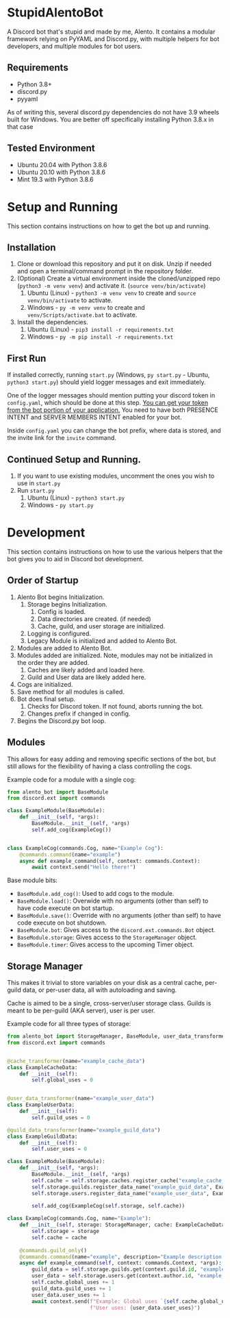 # StupidAlentoBot
A Discord bot that's stupid and made by me, Alento. It contains a modular framework relying on PyYAML and Discord.py, with 
multiple helpers for bot developers, and multiple modules for bot users.

## Requirements
* Python 3.8+
* discord.py
* pyyaml

As of writing this, several discord.py dependencies do not have 3.9 wheels built for Windows. You are better off 
specifically installing Python 3.8.x in that case

## Tested Environment
* Ubuntu 20.04 with Python 3.8.6
* Ubuntu 20.10 with Python 3.8.6
* Mint 19.3 with Python 3.8.6

# Setup and Running
This section contains instructions on how to get the bot up and running.
## Installation
1) Clone or download this repository and put it on disk. Unzip if needed and open a terminal/command prompt in the 
repository folder.
2) (Optional) Create a virtual environment inside the cloned/unzipped repo (`python3 -m venv venv`) and activate it. 
(`source venv/bin/activate`)
    1) Ubuntu (Linux) - `python3 -m venv venv` to create and `source venv/bin/activate` to activate.
    2) Windows - `py -m venv venv` to create and `venv/Scripts/activate.bat` to activate.
3) Install the dependencies. 
    1) Ubuntu (Linux) - `pip3 install -r requirements.txt`
    2) Windows - `py -m pip install -r requirements.txt`
    
## First Run
If installed correctly, running `start.py` (Windows, `py start.py` - Ubuntu, `python3 start.py`) should yield logger 
messages and exit immediately.

One of the logger messages should mention putting your discord token in `config.yaml`, which should be done at this 
step. [You can get your token from the bot portion of your application.](https://discord.com/developers/applications) 
You need to have both PRESENCE INTENT and SERVER MEMBERS INTENT enabled for your bot.

Inside `config.yaml` you can change the bot prefix, where data is stored, and the invite link for the `invite` command.

## Continued Setup and Running.
1) If you want to use existing modules, uncomment the ones you wish to use in `start.py`
2) Run `start.py`
    1) Ubuntu (Linux) - `python3 start.py`
    2) Windows - `py start.py`

# Development
This section contains instructions on how to use the various helpers that the bot gives you to aid in Discord bot development.
## Order of Startup
1) Alento Bot begins Initialization.
    1) Storage begins Initialization.
        1) Config is loaded.
        2) Data directories are created. (if needed)
        3) Cache, guild, and user storage are initialized.
    2) Logging is configured.
    3) Legacy Module is initialized and added to Alento Bot.
2) Modules are added to Alento Bot.
3) Modules added are initialized. Note, modules may not be initialized in the order they are added.
    1) Caches are likely added and loaded here.
    2) Guild and User data are likely added here.
4) Cogs are initialized.
5) Save method for all modules is called.
6) Bot does final setup.
    1) Checks for Discord token. If not found, aborts running the bot.
    2) Changes prefix if changed in config.
7) Begins the Discord.py bot loop.
## Modules
This allows for easy adding and removing specific sections of the bot, but still allows for the flexibility of having a 
class controlling the cogs.

Example code for a module with a single cog:
```python
from alento_bot import BaseModule
from discord.ext import commands

class ExampleModule(BaseModule):
    def __init__(self, *args):
        BaseModule.__init__(self, *args)
        self.add_cog(ExampleCog())


class ExampleCog(commands.Cog, name="Example Cog"):
    @commands.command(name="example")
    async def example_command(self, context: commands.Context):
        await context.send("Hello there!")
```
Base module bits:
* `BaseModule.add_cog()`: Used to add cogs to the module.
* `BaseModule.load()`: Overwide with no arguments (other than self) to have code execute on bot startup.
* `BaseModule.save()`: Override with no arguments (other than self) to have code execute on bot shutdown.
* `BaseModule.bot`: Gives access to the `discord.ext.commands.Bot` object.
* `BaseModule.storage`: Gives access to the `StorageManager` object.
* `BaseModule.timer`: Gives access to the upcoming Timer object.


## Storage Manager
This makes it trivial to store variables on your disk as a central cache, per-guild data, or per-user data, all with autoloading
and saving.

Cache is aimed to be a single, cross-server/user storage class. Guilds is meant to be per-guild (AKA server), user is 
per user.

Example code for all three types of storage:
```python
from alento_bot import StorageManager, BaseModule, user_data_transformer, guild_data_transformer, cache_transformer
from discord.ext import commands


@cache_transformer(name="example_cache_data")
class ExampleCacheData:
    def __init__(self):
        self.global_uses = 0


@user_data_transformer(name="example_user_data")
class ExampleUserData:
    def __init__(self):
        self.guild_uses = 0

@guild_data_transformer(name="example_guild_data")
class ExampleGuildData:
    def __init__(self):
        self.user_uses = 0

class ExampleModule(BaseModule):
    def __init__(self, *args):
        BaseModule.__init__(self, *args)
        self.cache = self.storage.caches.register_cache("example_cache_data", self.cache)
        self.storage.guilds.register_data_name("example_guid_data", ExampleGuildData)
        self.storage.users.register_data_name("example_user_data", ExampleUserData)
        
        self.add_cog(ExampleCog(self.storage, self.cache))

class ExampleCog(commands.Cog, name="Example"):
    def __init__(self, storage: StorageManager, cache: ExampleCacheData):
        self.storage = storage
        self.cache = cache
    
    @commands.guild_only()
    @commands.command(name="example", description="Example description text.", brief="Example brief text.")
    async def example_command(self, context: commands.Context, *args):
        guild_data = self.storage.guilds.get(context.guild.id, "example_guild_data")
        user_data = self.storage.users.get(context.author.id, "example_user_data")
        self.cache.global_uses += 1
        guild_data.guild_uses += 1
        user_data.user_uses += 1
        await context.send(f"Example: Global uses `{self.cache.global_uses}`, Server uses {guild_data.guild_uses}, "
                           f"User uses: {user_data.user_uses}")
```

